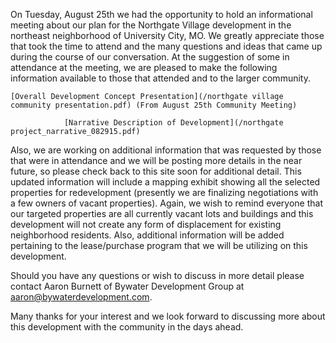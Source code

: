 On Tuesday, August 25th we had the opportunity to hold an informational meeting about our plan for the Northgate Village development in the northeast neighborhood of University City, MO. We greatly appreciate those that took the time to attend and the many questions and ideas that came up during the course of our conversation. At the suggestion of some in attendance at the meeting, we are pleased to make the following information available to those that attended and to the larger community.

```
[Overall Development Concept Presentation](/northgate village community presentation.pdf) (From August 25th Community Meeting)

            [Narrative Description of Development](/northgate project_narrative_082915.pdf)
```

Also, we are working on additional information that was requested by those that were in attendance and we will be posting more details in the near future, so please check back to this site soon for additional detail. This updated information will include a mapping exhibit showing all the selected properties for redevelopment (presently we are finalizing negotiations with a few owners of vacant properties). Again, we wish to remind everyone that our targeted properties are all currently vacant lots and buildings and this development will not create any form of displacement for existing neighborhood residents. Also, additional information will be added pertaining to the lease/purchase program that we will be utilizing on this development.

Should you have any questions or wish to discuss in more detail please contact Aaron Burnett of Bywater Development Group at aaron@bywaterdevelopment.com.

Many thanks for your interest and we look forward to discussing more about this development with the community in the days ahead.